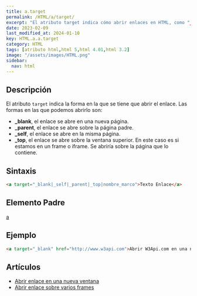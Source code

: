 ```yaml
---
title: a.target
permalink: /HTML/a/target/
excerpt: "El atributo target indica cómo abrir enlaces en HTML, como "_blank" para abrir en una nueva ventana."
date: 2023-02-09
last_modified_at: 2024-01-10
key: HTML.a.a.target
category: HTML
tags: [atributo html,html 5,html 4.01,html 3.2]
image: "/assets/images/HTML.png"
sidebar:
  nav: html
---
```


## Descripción


El atributo `target` indica la forma en la que se tiene que abrir el enlace. Las formas en las que podemos abrirlo son:

- **_blank**, el enlace se abre en una nueva página.
- **_parent**, el enlace se abre sobre la página padre.
- **_self**, el enlace se abre en la misma página.
- **_top**, el enlace se abre sobre la ventana superior. En este caso es si estamos en un frame o iframe. Se abriría sobre la página que lo contiene.

## Sintaxis


```html
<a target="_blank|_self|_parent|_top|nombre_marco">Texto Enlace</a>
```


## Elemento Padre


[a](https://www.w3api.com/HTML/a/)


## Ejemplo


```html
<a target="_blank" href="http://www.w3api.com">Abrir W3Api.com en una nueva ventana</a>
```


## Artículos

- [Abrir enlace en una nueva ventana](http://lineadecodigo.com/html/abrir-enlace-en-una-nueva-ventana/)
- [Abrir enlace sobre varios frames](http://lineadecodigo.com/html/abrir-enlace-sobre-varios-frames/)
